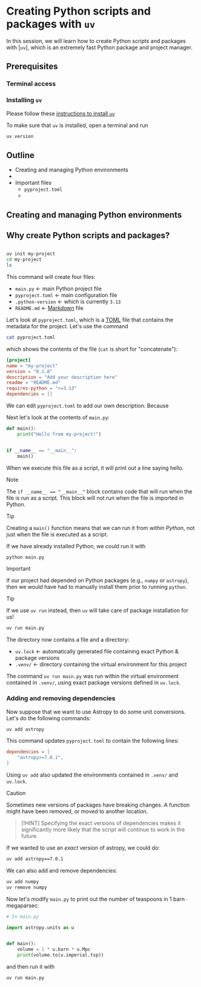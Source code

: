 # Creating Python scripts and packages with `uv`

In this session, 
we will learn how to create Python scripts and packages with [`uv`],
which is an extremely fast Python package and project manager. 

## Prerequisites

### Terminal access

### Installing `uv`

Please follow these [instructions to install `uv`](https://docs.astral.sh/uv/getting-started/installation/)

To make sure that `uv` is installed, open a terminal and run
```bash
uv version
```

## Outline

 - Creating and managing Python environments
 - 
 - Important files 
   - `pyproject.toml`
   - 


## Creating and managing Python environments


## Why create Python scripts and packages?



##

```bash
uv init my-project
cd my-project
ls
```

This command will create four files:
 - `main.py` ← main Python project file
 - `pyproject.toml` ← main configuration file
 - `.python-version` ← which is currently `3.13`
 - `README.md` ← [Markdown] file

Let's look at `pyproject.toml`, 
which is a [TOML] file that contains the metadata for the project. 
Let's use the command
```bash
cat pyproject.toml
```
which shows the contents of the file (`cat` is short for "concatenate"):
```toml
[project]
name = "my-project"
version = "0.1.0"
description = "Add your description here"
readme = "README.md"
requires-python = ">=3.13"
dependencies = []
```
We can edit `pyproject.toml` to add our own description.
Because  

Next let's look at the contents of `main.py`:

```python
def main():
    print("Hello from my-project!")


if __name__ == "__main__":
    main()
```

When we execute this file as a script, it will print out a line saying hello.

> [!NOTE]
> The `if __name__ == "__main__"` block contains
> code that will run when the file is run as a script. 
> This block will not run when the file is imported in Python.

> [!TIP]
> Creating a `main()` function means that we can run it from 
> _within Python_, not just when the file is executed as a script.  

If we have already installed Python, we could run it with 

```bash
python main.py
```

> [!IMPORTANT]
> If our project had depended on Python packages (e.g., `numpy` or `astropy`), 
> then we would have had to manually install them prior to running `python`.

> [!TIP]
> If we use `uv run` instead, then `uv` will take care of 
> package installation for us!   

```bash
uv run main.py
```

The directory now contains a file and a directory:
 - `uv.lock` ← automatically generated file containing exact Python & package versions
 - `.venv/` ← directory containing the virtual environment for this project

The command `uv run main.py` was run 
within the virtual environment contained in `.venv/`,
using exact package versions defined in `uv.lock`.

### Adding and removing dependencies

Now suppose that we want to use Astropy to do some unit conversions.
Let's do the following commands:

```bash
uv add astropy
```
This command updates `pyproject.toml` to contain the following lines:
```toml
dependencies = [
    "astropy>=7.0.1",
]
```
Using `uv add` also updated the environments contained in `.venv/` and `uv.lock`.  


> [!CAUTION]
> Sometimes new versions of packages have breaking changes. 
> A function might have been removed, or moved to another location.

> [!HINT]
> Specifying the exact versions of dependencies makes it significantly
> more likely that the script will continue to work in the future.

If we wanted to use an _exact_ version of astropy, we could do:
```bash
uv add astropy==7.0.1
```

We can also add and remove dependencies:
```bash
uv add numpy
uv remove numpy
```

Now let's modify `main.py` to print out 
the number of teaspoons in 1 barn · megaparsec:

```python
# In main.py

import astropy.units as u


def main():
    volume = 1 * u.barn * u.Mpc
    print(volume.to(u.imperial.tsp))
```

and then run it with

```bash
uv run main.py
```





[Markdown]: https://www.markdownguide.org
[TOML]: https://toml.io/en